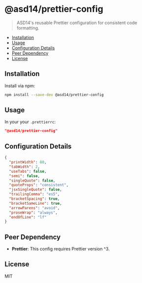 # @asd14/prettier-config

> ASD14's reusable Prettier configuration for consistent code formatting.

<!-- vim-markdown-toc GFM -->

* [Installation](#installation)
* [Usage](#usage)
* [Configuration Details](#configuration-details)
* [Peer Dependency](#peer-dependency)
* [License](#license)

<!-- vim-markdown-toc -->

## Installation

Install via npm:

```sh
npm install --save-dev @asd14/prettier-config
```

## Usage

In your your `.prettierrc`:

```json
"@asd14/prettier-config"
```

## Configuration Details

```json
{
  "printWidth": 80,
  "tabWidth": 2,
  "useTabs": false,
  "semi": false,
  "singleQuote": false,
  "quoteProps": "consistent",
  "jsxSingleQuote": false,
  "trailingComma": "es5",
  "bracketSpacing": true,
  "bracketSameLine": true,
  "arrowParens": "avoid",
  "proseWrap": "always",
  "endOfLine": "lf"
}
```

## Peer Dependency

- **Prettier**: This config requires Prettier version ^3.

## License

MIT
